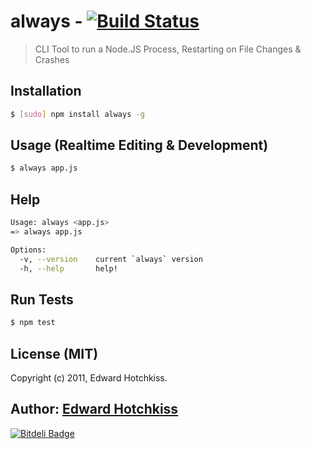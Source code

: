 
# always - [![Build Status](https://secure.travis-ci.org/edwardhotchkiss/always.png)](http://travis-ci.org/edwardhotchkiss/always)

> CLI Tool to run a Node.JS Process, Restarting on File Changes & Crashes

## Installation

```bash
$ [sudo] npm install always -g
```

## Usage (Realtime Editing & Development)

```bash
$ always app.js
```

## Help

```bash
Usage: always <app.js>
=> always app.js

Options:
  -v, --version    current `always` version
  -h, --help       help!
```

## Run Tests

``` bash
$ npm test
```

## License (MIT)

Copyright (c) 2011, Edward Hotchkiss.

## Author: [Edward Hotchkiss][0]

[0]: http://edwardhotchkiss.com/


[![Bitdeli Badge](https://d2weczhvl823v0.cloudfront.net/edwardhotchkiss/always/trend.png)](https://bitdeli.com/free "Bitdeli Badge")

